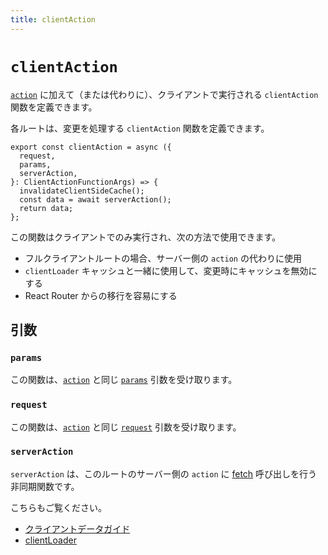 ```yaml
---
title: clientAction
---
```


# `clientAction`

[`action`][action] に加えて（または代わりに）、クライアントで実行される `clientAction` 関数を定義できます。

各ルートは、変更を処理する `clientAction` 関数を定義できます。

```tsx
export const clientAction = async ({
  request,
  params,
  serverAction,
}: ClientActionFunctionArgs) => {
  invalidateClientSideCache();
  const data = await serverAction();
  return data;
};
```

この関数はクライアントでのみ実行され、次の方法で使用できます。

- フルクライアントルートの場合、サーバー側の `action` の代わりに使用
- `clientLoader` キャッシュと一緒に使用して、変更時にキャッシュを無効にする
- React Router からの移行を容易にする

## 引数

### `params`

この関数は、[`action`][action] と同じ [`params`][action-params] 引数を受け取ります。

### `request`

この関数は、[`action`][action] と同じ [`request`][action-request] 引数を受け取ります。

### `serverAction`

`serverAction` は、このルートのサーバー側の `action` に [fetch][fetch] 呼び出しを行う非同期関数です。

こちらもご覧ください。

- [クライアントデータガイド][client-data-guide]
- [clientLoader][clientloader]

[action]: ./action
[action-params]: ./loader#params
[action-request]: ./loader#request
[fetch]: https://developer.mozilla.org/en-US/docs/Web/API/Fetch_API
[client-data-guide]: ../guides/client-data
[clientloader]: ./client-loader
